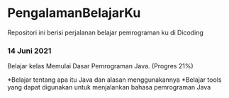 # PengalamanBelajarKu
Repositori ini berisi perjalanan belajar pemrograman ku di Dicoding

### 14 Juni 2021
Belajar kelas Memulai Dasar Pemrograman Java. (Progres 21%)

  *Belajar tentang apa itu Java dan alasan menggunakannya
  *Belajar tools yang dapat digunakan untuk menjalankan bahasa pemrograman Java
